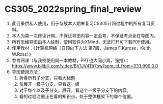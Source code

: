 # CS305_2022spring_final_review
 1. 此目录供私人使用，用于存放本人期末复习CS305计网过程中的所有复习资料。
 2. 本人为第一次修读计网，不保证导图内容一定会考，不保证考点全在导图内。
 3. 所有思维导图由本人绘制，使用软件为XMind，无法打开可下载PDF使用。
 4. 使用教材：《计算机网络（自顶向下方法 第7版，James F.Kurose，Keith W.Ross）》
 5. 参考网课（与我校使用同一本教材，PPT也大同小异，强推）：https://www.bilibili.com/video/BV1JV411t7ow?spm_id_from=333.999.0.0
 6. 导图使用方法：
    1. 折叠所有子分支，只看大标题
    2. 仅展开一级子分支，只看这一级
    3. 对于每个以及子分支，展开。看这个一级子分支下的内容。
    4. 看的过程注重正在看的知识点，处于整体框架下的哪个位置。